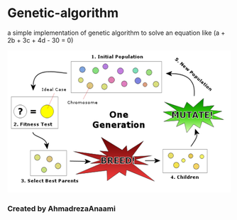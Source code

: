 # Genetic-algorithm
a simple implementation of genetic algorithm to solve an equation like (a + 2b + 3c + 4d - 30 = 0)


![alt text](https://github.com/SAhmadrezaAnaami/Genetic-algorithm/blob/main/GA.png?raw=true)

### Created by AhmadrezaAnaami
